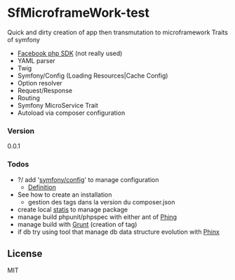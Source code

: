 # SfMicroframeWork-test
Quick and dirty creation of app then transmutation to microframework Traits of symfony
 - [Facebook php SDK][FbPhpSdk] (not really used)
 - YAML parser
 - Twig
 - Symfony/Config (Loading Resources|Cache Config)
 - Option resolver
 - Request/Response
 - Routing
 - Symfony MicroService Trait
 - Autoload via composer configuration

### Version
0.0.1

### Todos

 - ?/ add '[symfony/config][symfony/config]' to manage configuration
    - [Definition][config-definition]
 - See how to create an installation
    - gestion des tags dans la version du composer.json
 - create local [statis][statis] to manage package
 - manage build phpunit/phpspec with either ant of [Phing][phing]
 - manage build with [Grunt][grunt] (creation of tag)
 - if db try using tool that manage db data structure evolution with [Phinx][phinx]

License
----

MIT

[//]: # (These are reference links used in the body of this note and get stripped out when the markdown processor does its job. There is no need to format nicely because it shouldn't be seen. Thanks SO - http://stackoverflow.com/questions/4823468/store-comments-in-markdown-syntax)

   [FbPhpSdk]: <https://github.com/facebook/facebook-php-sdk-v4/>
   [symfony/config]: <https://github.com/symfony/config>
   [symfony/options-resolver]: <https://github.com/symfony/options-resolver>
   [symfony/dependency-injection]: <https://github.com/symfony/dependency-injection>
   [symfony/routing]: <https://github.com/symfony/routing>
   [symfony/debug]: <https://github.com/symfony/debug>
   [symfony/http-foundation]: <https://github.com/symfony/http-foundation>
   [symfony/http-kernel]: <https://github.com/symfony/http-kernel>
   [microframework1]: <http://symfony.com/blog/new-in-symfony-2-8-symfony-as-a-microframework>
   [microframework2]: <http://symfony.com/doc/current/cookbook/configuration/micro-kernel-trait.html>
   [microframeworkEx1]: <https://github.com/henrikbjorn/Muse/blob/master/src/Application.php>
   [microframeworkEx2]: <https://github.com/henrikbjorn/Muse/blob/master/src/Kernel.php>
   [config-caching]: <http://symfony.com/doc/current/components/config/caching.html>
   [config-definition]: <http://symfony.com/doc/current/components/config/definition.html>
   [phinx]: <https://github.com/robmorgan/phinx>
   [phing]: <https://www.phing.info/>
   [grunt]: <http://gruntjs.com/>
   [statis]: <https://getcomposer.org/doc/articles/handling-private-packages-with-satis.md>

<!--
Check sanity of Application
[![Build Status](https://travis-ci.org/nicolopignatelli/valueobjects.png?branch=master)](https://travis-ci.org/nicolopignatelli/valueobjects)
[![Scrutinizer Quality Score](https://scrutinizer-ci.com/g/nicolopignatelli/valueobjects/badges/quality-score.png?s=979567c2d791ffbeab12777c60c8edb86776ddcc)](https://scrutinizer-ci.com/g/nicolopignatelli/valueobjects/)
[![Code Coverage](https://scrutinizer-ci.com/g/nicolopignatelli/valueobjects/badges/coverage.png?s=59dd4a142412a9dcd989870610f1c9f89c19cf48)](https://scrutinizer-ci.com/g/nicolopignatelli/valueobjects/)
[![SensioLabsInsight](https://insight.sensiolabs.com/projects/246a2da6-ffdb-4730-9216-647fb7aac383/mini.png)](https://insight.sensiolabs.com/projects/246a2da6-ffdb-4730-9216-647fb7aac383)
-->
